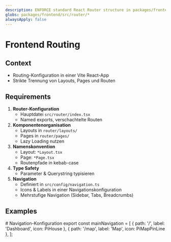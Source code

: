 ```yaml
---
description: ENFORCE standard React Router structure in packages/frontend/src/routes
globs: packages/frontend/src/router/*
alwaysApply: false
---
```


# Frontend Routing

## Context
- Routing-Konfiguration in einer Vite React-App
- Strikte Trennung von Layouts, Pages und Routen

## Requirements
1. **Router-Konfiguration**
   - Hauptdatei `src/router/index.tsx`
   - Named exports, verschachtelte Routen
2. **Komponentenorganisation**
   - Layouts in `router/layouts/`
   - Pages in `router/pages/`
   - Lazy Loading nutzen
3. **Namenskonvention**
   - Layout: `*Layout.tsx`
   - Page: `*Page.tsx`
   - Routenpfade in kebab-case
4. **Type Safety**
   - Parameter & Querystring typisieren
5. **Navigation**
   - Definiert in `src/config/navigation.ts`
   - Icons & Labels in einer Navigationskonfiguration
   - Mehrstufige Navigation (Sidebar, Tabs, Breadcrumbs)

## Examples

<example>
# Navigation-Konfiguration
export const mainNavigation = [
  { path: '/', label: 'Dashboard', icon: PiHouse },
  { path: '/map', label: 'Map', icon: PiMapPinLine },
];
</example>
